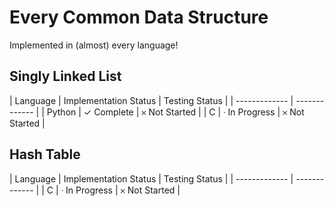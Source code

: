 # Every Common Data Structure
Implemented in (almost) every language!

## Singly Linked List
| Language | Implementation Status | Testing Status |
| ------------- | ------------- |
| Python  | ✓ Complete  | 𐄂 Not Started |
| C | ᐧ In Progress  | 𐄂 Not Started |

## Hash Table
| Language | Implementation Status | Testing Status |
| ------------- | ------------- |
| C | ᐧ In Progress  | 𐄂 Not Started |